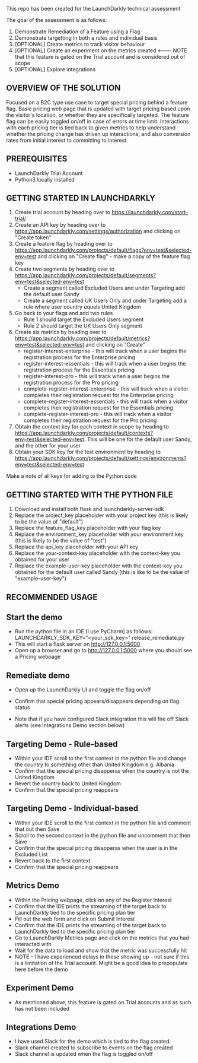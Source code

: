 This repo has been created for the LaunchDarkly technical assessment

The goal of the assessment is as follows:

1. Demonstrate Remediation of a Feature using a Flag
2. Demonstrate targetting in both a rules and individual basis
3. [OPTIONAL] Create metrics to track visitor behaviour
4. [OPTIONAL] Create an experiment on the metrics created <--- NOTE that this feature is gated on the Trial account and is considered out of scope
5. [OPTIONAL] Explore integrations

OVERVIEW OF THE SOLUTION
------------------------

Focused on a B2C type use case to target special pricing behind a feature flag. 
Basic pricing web page that is updated with target pricing based upon the visitor's location, or whether they are specifically targeted.
The feature flag can be easily toggled on/off in case of errors or time limit.
Interactions with each pricing tier is tied back to given metrics to help understand whether the pricing change has driven up interactions, and also conversion rates from initial interest to committing to interest.

PREREQUISITES
-------------

- LaunchDarkly Trial Account
- Python3 locally installed


GETTING STARTED IN LAUNCHDARKLY
-------------------------------

1. Create trial account by heading over to https://launchdarkly.com/start-trial/
2. Create an API key by heading over to https://app.launchdarkly.com/settings/authorization and clicking on "Create token"
3. Create a feature flag by heading over to https://app.launchdarkly.com/projects/default/flags?env=test&selected-env=test and clicking on "Create flag" - make a copy of the feature flag key
4. Create two segments by heading over to https://app.launchdarkly.com/projects/default/segments?env=test&selected-env=test
   - Create a segment called Excluded Users and under Targeting add the default user Sandy
   - Create a segment called UK Users Only and under Targeting add a rule where user country equals United Kingdom
5. Go back to your flags and add two rules
   - Rule 1 should target the Excluded Users segment
   - Rule 2 should target the UK Users Only segment
6. Create six metrics by heading over to https://app.launchdarkly.com/projects/default/metrics?env=test&selected-env=test and clicking on "Create"
   - register-interest-enterprise - this will track when a user begins the registration process for the Enterprise pricing
   - register-interest-essentials - this will track when a user begins the registration process for the Essentials pricing
   - register-interest-pro - this will track when a user begins the registration process for the Pro pricing
   - complete-register-interest-enterprise - this will track when a visitor completes their registration request for the Enterprise pricing
   - complete-register-interest-essentials - this will track when a visitor completes their registration request for the Essentials pricing
   - complete-register-interest-pro - this will track when a visitor completes their registration request for the Pro pricing
7. Obtain the context key for each context in scope by heading to https://app.launchdarkly.com/projects/default/contexts?env=test&selected-env=test. This will be one for the default user Sandy, and the other for your user
8. Obtain your SDK key for the test environment by heading to https://app.launchdarkly.com/projects/default/settings/environments?env=test&selected-env=test

Make a note of all keys for adding to the Python code

GETTING STARTED WITH THE PYTHON FILE
------------------------------------

1. Download and install both flask and launchdarkly-server-sdk
2. Replace the project_key placeholder with your project key (this is likely to be the value of "default")
3. Replace the feature_flag_key placeholder with your flag key
4. Replace the environment_key placeholder with your environment key (this is likely to be the value of "test")
5. Replace the api_key placeholder with your API key
6. Replace the your-context-key placeholder with the context-key you obtained for your user
7. Replace the example-user-key placeholder with the context-key you obtained for the default user called Sandy (this is like to be the value of "example-user-key")

RECOMMENDED USAGE
-----------------

Start the demo
--------------

- Run the python file in an IDE (I use PyCharm) as follows: LAUNCHDARKLY_SDK_KEY="<your_sdk_key>" release_remediate.py
- This will start a flask server on http://127.0.0.1:5000
- Open up a browser and go to http://127.0.0.1:5000 where you should see a Pricing webpage

Remediate demo
--------------

- Open up the LaunchDarkly UI and toggle the flag on/off
- Confirm that special pricing appears/disappears depending on flag status

- Note that if you have configured Slack integration this will fire off Slack alerts (see Integrations Demo section below)

Targeting Demo - Rule-based
---------------------------

- Within your IDE scroll to the first context in the python file and change the country to something other than United Kingdom e.g. Albania
- Confirm that the special pricing disapperas when the country is not the United Kingdom 
- Revert the country back to United Kingdom
- Confirm that the special pricing reappears

Targeting Demo - Individual-based
---------------------------------

- Within your IDE scroll to the first context in the python file and comment that out then Save
- Scroll to the second context in the python file and uncomment that then Save
- Confirm that the special pricing disapperas when the user is in the Excluded List
- Revert back to the first context
- Confirm that the special pricing reappears

Metrics Demo
------------

- Within the Pricing webpage, click on any of the Register Interest
- Confirm that the IDE prints the streaming of the target back to LaunchDarkly tied to the specific pricing plan tier
- Fill out the web form and click on Submit Interest
- Confirm that the IDE prints the streaming of the target back to LaunchDarkly tied to the specific pricing plan tier
- Go to LaunchDarkly Metrics page and click on the metrics that you had interacted with
- Wait for the data to load and show that the metric was successfully hit
- NOTE - I have experienced delays in these showing up - not sure if this is a limitation of the Trial account. Might be a good idea to prepopulate here before the demo

Experiment Demo
---------------

- As mentioned above, this feature is gated on Trial accounts and as such has not been included

Integrations Demo
-----------------

- I have used Slack for the demo which is tied to the flag created.
- Slack channel created to subscribe to events on the flag created
- Slack channel is updated when the flag is toggled on/off



